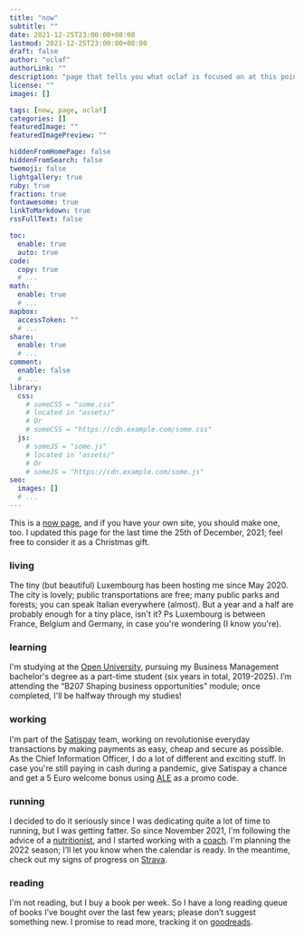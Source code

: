 ```yaml
---
title: "now"
subtitle: ""
date: 2021-12-25T23:00:00+08:00
lastmod: 2021-12-25T23:00:00+08:00
draft: false
author: "oclaf"
authorLink: ""
description: "page that tells you what oclaf is focused on at this point in his life"
license: ""
images: []

tags: [now, page, oclaf]
categories: []
featuredImage: ""
featuredImagePreview: ""

hiddenFromHomePage: false
hiddenFromSearch: false
twemoji: false
lightgallery: true
ruby: true
fraction: true
fontawesome: true
linkToMarkdown: true
rssFullText: false

toc:
  enable: true
  auto: true
code:
  copy: true
  # ...
math:
  enable: true
  # ...
mapbox:
  accessToken: ""
  # ...
share:
  enable: true
  # ...
comment:
  enable: false
  # ...
library:
  css:
    # someCSS = "some.css"
    # located in "assets/"
    # Or
    # someCSS = "https://cdn.example.com/some.css"
  js:
    # someJS = "some.js"
    # located in "assets/"
    # Or
    # someJS = "https://cdn.example.com/some.js"
seo:
  images: []
  # ...
---
```

This is a <a href="https://nownownow.com/about" target="_blank" rel="noopener noreferrer">now page</a>, and if you have your own site, you should make one, too. I updated this page for the last time the 25th of December, 2021; feel free to consider it as a Christmas gift.

### living <a id="living"></a>
The tiny (but beautiful) Luxembourg has been hosting me since May 2020. The city is lovely; public transportations are free; many public parks and forests; you can speak Italian everywhere (almost). But a year and a half are probably enough for a tiny place, isn't it? Ps Luxembourg is between France, Belgium and Germany, in case you're wondering (I know you're).

### learning <a id="learning"></a>
I'm studying at the <a href="https://www.open.ac.uk/" target="_blank" rel="noopener noreferrer">Open University</a>, pursuing my Business Management bachelor's degree as a part-time student (six years in total, 2019-2025). I’m attending the “B207 Shaping business opportunities” module; once completed, I'll be halfway through my studies!

### working <a id="working"></a>
I'm part of the <a href="https://www.satispay.com/en-it/" target="_blank" rel="noopener noreferrer">Satispay</a> team, working on revolutionise everyday transactions by making payments as easy, cheap and secure as possible. As the Chief Information Officer, I do a lot of different and exciting stuff. In case you're still paying in cash during a pandemic, give Satispay a chance and get a 5 Euro welcome bonus using <a href="https://www.satispay.com/en-it/promo/?promo=ALE" target="_blank" rel="noopener noreferrer">ALE</a> as a promo code.

### running <a id="running"></a>
I decided to do it seriously since I was dedicating quite a lot of time to running, but I was getting fatter. So since November 2021, I'm following the advice of a <a href="https://www.fabrizioangelini.it/" target="_blank" rel="noopener noreferrer">nutritionist</a>, and I started working with a <a href="https://trailrunningcoaching.com/" target="_blank" rel="noopener noreferrer">coach</a>. I'm planning the 2022 season; I’ll let you know when the calendar is ready. In the meantime, check out my signs of progress on <a href="https://www.strava.com/athletes/16418038" target="_blank" rel="noopener noreferrer">Strava</a>.

### reading <a id="reading"></a>
I'm not reading, but I buy a book per week. So I have a long reading queue of books I’ve bought over the last few years; please don’t suggest something new. I promise to read more, tracking it on <a href="https://www.goodreads.com/user/show/89459057-oclaf" target="_blank" rel="noopener noreferrer">goodreads</a>.

<script src='https://storage.ko-fi.com/cdn/scripts/overlay-widget.js'></script>
<script>
  kofiWidgetOverlay.draw('oclaf', {
    'type': 'floating-chat',
    'floating-chat.donateButton.text': 'Support me',
    'floating-chat.donateButton.background-color': '#323842',
    'floating-chat.donateButton.text-color': '#fff'
  });
</script>

